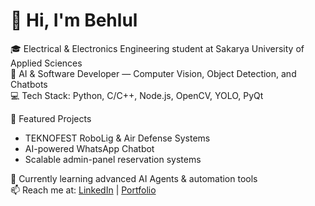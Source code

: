 # 👋 Hi, I'm Behlul  

🎓 Electrical & Electronics Engineering student at Sakarya University of Applied Sciences  
🤖 AI & Software Developer — Computer Vision, Object Detection, and Chatbots  
💻 Tech Stack: Python, C/C++, Node.js, OpenCV, YOLO, PyQt  

🚀 Featured Projects  
- TEKNOFEST RoboLig & Air Defense Systems  
- AI-powered WhatsApp Chatbot  
- Scalable admin-panel reservation systems  

🌱 Currently learning advanced AI Agents & automation tools  
📫 Reach me at: [LinkedIn](https://linkedin.com/in/behluul) | [Portfolio](#)

